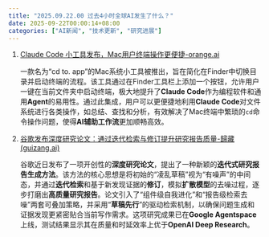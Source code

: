 ```yaml
---
title: "2025.09.22.00 过去4小时全球AI发生了什么？"
date: 2025-09-22T00:00:14+08:00
categories: ["AI新闻", "技术更新", "研究进展"]
---
```


1.  [Claude Code 小工具发布，Mac用户终端操作更便捷-orange.ai](https://x.com/oran_ge/status/1969752695507722584)

    一款名为“cd to. app”的Mac系统小工具被推出，旨在简化在Finder中切换目录并启动终端的流程。该工具通过在Finder工具栏上添加一个按钮，允许用户一键在当前文件夹中启动终端，极大地提升了**Claude Code**作为编程软件和通用**Agent**的易用性。通过此集成，用户可以更便捷地利用**Claude Code**对文件系统进行各类操作，如总结、查找和分析，有效解决了Mac终端中繁琐的`cd`命令操作问题，使得**AI辅助工作流**更加顺畅高效。

2.  [谷歌发布深度研究论文：通过迭代检索与修订提升研究报告质量-歸藏(guizang.ai)](https://x.com/op7418/status/1969737749361217695)

    谷歌近日发布了一项开创性的**深度研究论文**，提出了一种新颖的**迭代式研究报告生成方法**。该方法的核心思想是将初始的“凌乱草稿”视为“有噪声”的中间态，并通过**迭代检索**和基于新发现证据的**修订**，模拟**扩散模型**的去噪过程，逐步打磨出**高质量研究报告**。论文引入了“组件级自我进化”和“报告级检索去噪”两套可叠加策略，并采用“**草稿先行**”的驱动检索机制，以确保问题生成和证据发现更紧密贴合当前写作需求。这项研究成果已在**Google Agentspace**上线，测试结果显示其在质量和时延效率上优于**OpenAI Deep Research**。